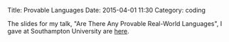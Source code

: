 Title: Provable Languages
Date: 2015-04-01 11:30
Category: coding

The slides for my talk, "Are There Any Provable Real-World Languages", I gave at Southampton University are 
[here](https://docs.google.com/presentation/d/16CDmdGv2HIy1dfhDS18GRu2RZnqHkdZnNJhI8DKe9QE/edit?usp=sharing).

